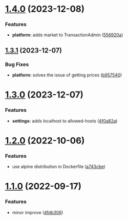# [1.4.0](https://github.com/ghorbani-mohammad/Crypto-Assets-Manager/compare/v1.3.1...v1.4.0) (2023-12-08)


### Features

* **platform:** adds market to TransactionAdmin ([556920a](https://github.com/ghorbani-mohammad/Crypto-Assets-Manager/commit/556920a031dd9050844623191c649ea6077f7fd1))



## [1.3.1](https://github.com/ghorbani-mohammad/Crypto-Assets-Manager/compare/v1.3.0...v1.3.1) (2023-12-07)


### Bug Fixes

* **platform:** solves the issue of getting prices ([b957540](https://github.com/ghorbani-mohammad/Crypto-Assets-Manager/commit/b957540a04ad673ca3ae89e0908b4140e457d912))



# [1.3.0](https://github.com/ghorbani-mohammad/Crypto-Assets-Manager/compare/v1.2.0...v1.3.0) (2023-12-07)


### Features

* **settings:** adds localhost to allowed-hosts ([4f0a82a](https://github.com/ghorbani-mohammad/Crypto-Assets-Manager/commit/4f0a82ae325b85a36a82c5c14592a5a046cea245))



# [1.2.0](https://github.com/ghorbani-mohammad/Crypto-Assets-Manager/compare/v1.1.0...v1.2.0) (2022-10-06)


### Features

* use alpine distribution in Dockerfile ([a743cbe](https://github.com/ghorbani-mohammad/Crypto-Assets-Manager/commit/a743cbeea17312533f958929dcd938ec3519cc17))



# [1.1.0](https://github.com/ghorbani-mohammad/Crypto-Assets-Manager/compare/v1.0.0...v1.1.0) (2022-09-17)


### Features

* minor improve ([4fdb306](https://github.com/ghorbani-mohammad/Crypto-Assets-Manager/commit/4fdb30610a63bfffd792ba761316195ddd5684b9))



